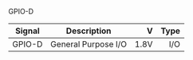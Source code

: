 GPIO-D

|Signal        |Description |V      |Type|
| ------------- |:--------------:| -----:|------:|
|GPIO-D     |General Purpose I/O | 1.8V |I/O |
